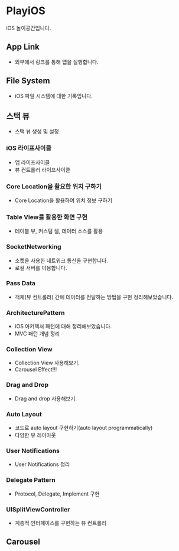 # PlayiOS
iOS 놀이공간입니다.

## App Link

-   외부에서 링크를 통해 앱을 실행합니다.

## File System

- iOS 파일 시스템에 대한 기록입니다.

## 스택 뷰

- 스택 뷰 생성 및 설정

### iOS 라이프사이클

- 앱 라이프사이클
- 뷰 컨트롤러 라이프사이클

### Core Location을 활요한 위치 구하기

- Core Location을 활용하여 위치 정보 구하기

### Table View를 활용한 화면 구현

- 테이블 뷰, 커스텀 셀, 데이터 소스를 활용

### SocketNetworking

- 소켓을 사용한 네트워크 통신을 구현합니다.
- 로컬 서버를 이용합니다.

### Pass Data

- 객체(뷰 컨트롤러) 간에 데이터를 전달하는 방법을 구현 정리해보았습니다.

### ArchitecturePattern

-   iOS 아키텍처 패턴에 대해 정리해보았습니다.
-   MVC 패턴 개념 정리

### Collection View

-   Collection View 사용해보기.
-   Carousel Effect!!!

### Drag and Drop

-   Drag and drop 사용해보기.

### Auto Layout

-   코드로 auto layout 구현하기(auto layout programmatically)
-   다양한 뷰 레이아웃

### User Notifications

-   User Notifications 정리

### Delegate Pattern

- Protocol, Delegate, Implement 구현

### UISplitViewController

- 계층적 인터페이스를 구현하는 뷰 컨트롤러

## Carousel